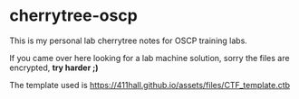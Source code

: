 # cherrytree-oscp

This is my personal lab cherrytree notes for OSCP training labs.

If you came over here looking for a lab machine solution, sorry the files are encrypted, **try harder ;)**

The template used is https://411hall.github.io/assets/files/CTF_template.ctb
